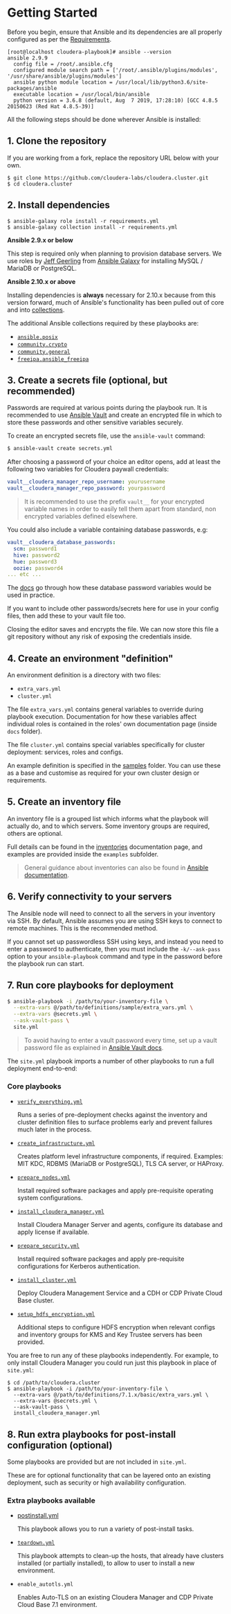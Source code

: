 # Getting Started

Before you begin, ensure that Ansible and its dependencies are all properly configured as per the [Requirements](/README.md#requirements).

```
[root@localhost cloudera-playbook]# ansible --version
ansible 2.9.9
  config file = /root/.ansible.cfg
  configured module search path = ['/root/.ansible/plugins/modules', '/usr/share/ansible/plugins/modules']
  ansible python module location = /usr/local/lib/python3.6/site-packages/ansible
  executable location = /usr/local/bin/ansible
  python version = 3.6.8 (default, Aug  7 2019, 17:28:10) [GCC 4.8.5 20150623 (Red Hat 4.8.5-39)]
```

All the following steps should be done wherever Ansible is installed:

## 1. Clone the repository

If you are working from a fork, replace the repository URL below with your own.

```
$ git clone https://github.com/cloudera-labs/cloudera.cluster.git
$ cd cloudera.cluster
```

## 2. Install dependencies

```
$ ansible-galaxy role install -r requirements.yml
$ ansible-galaxy collection install -r requirements.yml
```

**Ansible 2.9.x or below**

This step is required only when planning to provision database servers. We use roles by [Jeff Geerling](https://github.com/geerlingguy) from [Ansible Galaxy](https://galaxy.ansible.com/) for installing MySQL / MariaDB or PostgreSQL.

**Ansible 2.10.x or above**

Installing dependencies is **always** necessary for 2.10.x because from this version forward, much of Ansible's functionality has been pulled out of core and into [collections](https://docs.ansible.com/ansible/latest/user_guide/collections_using.html).

The additional Ansible collections required by these playbooks are:

- [`ansible.posix`](https://galaxy.ansible.com/ansible/posix)
- [`community.crypto`](https://galaxy.ansible.com/community/crypto)
- [`community.general`](https://galaxy.ansible.com/community/general)
- [`freeipa.ansible_freeipa`](https://galaxy.ansible.com/freeipa/ansible_freeipa)

## 3. Create a secrets file (optional, but recommended)

Passwords are required at various points during the playbook run. It is recommended to use [Ansible Vault](https://docs.ansible.com/ansible/latest/user_guide/vault.html) and create an encrypted file in which to store these passwords and other sensitive variables securely.

To create an encrypted secrets file, use the `ansible-vault` command:

```bash
$ ansible-vault create secrets.yml
```

After choosing a password of your choice an editor opens, add at least the following two variables for Cloudera paywall credentials:

```yaml
vault__cloudera_manager_repo_username: yourusername
vault__cloudera_manager_repo_password: yourpassword
```

> It is recommended to use the prefix `vault__` for your encrypted variable names in order to easily tell them apart from standard, non encrypted variables defined elsewhere.

You could also include a variable containing database passwords, e.g:

```yaml
vault__cloudera_database_passwords:
  scm: password1
  hive: password2
  hue: password3
  oozie: password4
... etc ...
```

The [docs](how-to/database-configuration.md) go through how these database password variables would be used in practice.

If you want to include other passwords/secrets here for use in your config files, then add these to your vault file too.

Closing the editor saves and encrypts the file. We can now store this file a git repository without any risk of exposing the credentials inside.

## 4. Create an environment "definition"

An environment definition is a directory with two files:

- `extra_vars.yml`
- `cluster.yml`

The file `extra_vars.yml` contains general variables to override during playbook execution. Documentation for how these variables affect individual roles is contained in the roles' own documentation page (inside `docs` folder).

The file `cluster.yml` contains special variables specifically for cluster deployment: services, roles and configs.

An example definition is specified in the [samples](../examples/sample) folder. You can use these as a base and customise as required for your own cluster design or requirements.

## 5. Create an inventory file

An inventory file is a grouped list which informs what the playbook will actually do, and to which servers. Some inventory groups are required, others are optional.

Full details can be found in the [inventories](inventories.md) documentation page, and examples are provided inside the `examples` subfolder.

> General guidance about inventories can also be found in [Ansible documentation](https://docs.ansible.com/ansible/latest/user_guide/intro_inventory.html).

## 6. Verify connectivity to your servers

The Ansible node will need to connect to all the servers in your inventory via SSH. By default, Ansible assumes you are using SSH keys to connect to remote machines. This is the recommended method.

If you cannot set up passwordless SSH using keys, and instead you need to enter a password to authenticate, then you must include the `-k/--ask-pass` option to your `ansible-playbook` command and type in the password before the playbook run can start.

## 7. Run core playbooks for deployment

```bash
$ ansible-playbook -i /path/to/your-inventory-file \
  --extra-vars @/path/to/definitions/sample/extra_vars.yml \
  --extra-vars @secrets.yml \
  --ask-vault-pass \
  site.yml
```

> To avoid having to enter a vault password every time, set up a vault password file as explained in [Ansible Vault docs](https://docs.ansible.com/ansible/latest/user_guide/vault.html#providing-vault-passwords).

The `site.yml` playbook imports a number of other playbooks to run a full deployment end-to-end:

### Core playbooks

- [`verify_everything.yml`](playbooks/verify_everything.md)

  Runs a series of pre-deployment checks against the inventory and cluster definition files to surface problems early and prevent failures much later in the process.

- [`create_infrastructure.yml`](playbooks/create_infrastructure.md)

  Creates platform level infrastructure components, if required. Examples: MIT KDC, RDBMS (MariaDB or PostgreSQL), TLS CA server, or HAProxy.

- [`prepare_nodes.yml`](playbooks/prepare_nodes.md)

  Install required software packages and apply pre-requisite operating system configurations.

- [`install_cloudera_manager.yml`](playbooks/install_cloudera_manager.md)

  Install Cloudera Manager Server and agents, configure its database and apply license if available.

- [`prepare_security.yml`](playbooks/prepare_security.md)

  Install required software packages and apply pre-requisite configurations for Kerberos authentication.

- [`install_cluster.yml`](playbooks/install_cluster.md)

  Deploy Cloudera Management Service and a CDH or CDP Private Cloud Base cluster.

- [`setup_hdfs_encryption.yml`](playbooks/setup_hdfs_encryption.md)

  Additional steps to configure HDFS encryption when relevant configs and inventory groups for KMS and Key Trustee servers has been provided.

You are free to run any of these playbooks independently. For example, to only install Cloudera Manager you could run just this playbook in place of `site.yml`:

```
$ cd /path/to/cloudera.cluster
$ ansible-playbook -i /path/to/your-inventory-file \
  --extra-vars @/path/to/definitions/7.1.x/basic/extra_vars.yml \
  --extra-vars @secrets.yml \
  --ask-vault-pass \
  install_cloudera_manager.yml
```

## 8. Run extra playbooks for post-install configuration (optional)

Some playbooks are provided but are not included in `site.yml`.

These are for optional functionality that can be layered onto an existing deployment, such as security or high availability configuration.

### Extra playbooks available

- [postinstall.yml](playbooks/postinstall.md)

  This playbook allows you to run a variety of post-install tasks.

- [`teardown.yml`](playbooks/teardown.md)

  This playbook attempts to clean-up the hosts, that already have clusters installed (or partially installed), to allow to user to install a new environment.

- `enable_autotls.yml`

  Enables Auto-TLS on an existing Cloudera Manager and CDP Private Cloud Base 7.1 environment.
